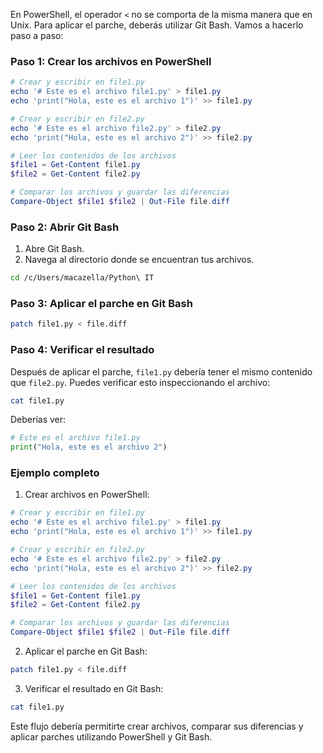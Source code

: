 En PowerShell, el operador `<` no se comporta de la misma manera que en Unix. Para aplicar el parche, deberás utilizar Git Bash. Vamos a hacerlo paso a paso:

### Paso 1: Crear los archivos en PowerShell

```powershell
# Crear y escribir en file1.py
echo '# Este es el archivo file1.py' > file1.py
echo 'print("Hola, este es el archivo 1")' >> file1.py

# Crear y escribir en file2.py
echo '# Este es el archivo file2.py' > file2.py
echo 'print("Hola, este es el archivo 2")' >> file2.py

# Leer los contenidos de los archivos
$file1 = Get-Content file1.py
$file2 = Get-Content file2.py

# Comparar los archivos y guardar las diferencias
Compare-Object $file1 $file2 | Out-File file.diff
```

### Paso 2: Abrir Git Bash

1. Abre Git Bash.
2. Navega al directorio donde se encuentran tus archivos.

```bash
cd /c/Users/macazella/Python\ IT
```

### Paso 3: Aplicar el parche en Git Bash

```bash
patch file1.py < file.diff
```

### Paso 4: Verificar el resultado

Después de aplicar el parche, `file1.py` debería tener el mismo contenido que `file2.py`. Puedes verificar esto inspeccionando el archivo:

```bash
cat file1.py
```

Deberías ver:

```python
# Este es el archivo file1.py
print("Hola, este es el archivo 2")
```

### Ejemplo completo

1. Crear archivos en PowerShell:

```powershell
# Crear y escribir en file1.py
echo '# Este es el archivo file1.py' > file1.py
echo 'print("Hola, este es el archivo 1")' >> file1.py

# Crear y escribir en file2.py
echo '# Este es el archivo file2.py' > file2.py
echo 'print("Hola, este es el archivo 2")' >> file2.py

# Leer los contenidos de los archivos
$file1 = Get-Content file1.py
$file2 = Get-Content file2.py

# Comparar los archivos y guardar las diferencias
Compare-Object $file1 $file2 | Out-File file.diff
```

2. Aplicar el parche en Git Bash:

```bash
patch file1.py < file.diff
```

3. Verificar el resultado en Git Bash:

```bash
cat file1.py
```

Este flujo debería permitirte crear archivos, comparar sus diferencias y aplicar parches utilizando PowerShell y Git Bash.